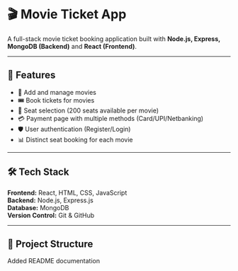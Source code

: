 # 🎬 Movie Ticket App  

A full-stack movie ticket booking application built with **Node.js, Express, MongoDB (Backend)** and **React (Frontend)**.  

---

## 🚀 Features
- 🎥 Add and manage movies  
- 🎟️ Book tickets for movies  
- 💺 Seat selection (200 seats available per movie)  
- 💳 Payment page with multiple methods (Card/UPI/Netbanking)  
- 🛡️ User authentication (Register/Login)  
- 📊 Distinct seat booking for each movie  

---

## 🛠️ Tech Stack
**Frontend:** React, HTML, CSS, JavaScript  
**Backend:** Node.js, Express.js  
**Database:** MongoDB  
**Version Control:** Git & GitHub  

---

## 📂 Project Structure

Added README documentation
